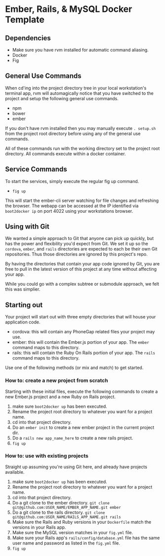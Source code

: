 # Ember, Rails, & MySQL Docker Template

## Dependencies

+ Make sure you have rvm installed for automatic command aliasing.  
+ Docker
+ Fig

## General Use Commands

When cd'ing into the project directory tree in your local workstation's terminal app, rvm will automagically notice that you have switched to the project and setup the following general use commands.

+ npm
+ bower
+ ember

If you don't have rvm installed then you may manually execute `. setup.sh` from the project root directory before using any of the general use commands.

All of these commands run with the working directory set to the project root directory.  All commands execute within a docker container.

## Service Commands

To start the services, simply execute the regular fig up command.

+ `fig up`

This will start the ember-cli server watching for file changes and refreshing the browser.  The webapp can be accessed at the IP identified via `boot2docker ip` on port 4022 using your workstations browser.

## Using with Git

We wanted a simple approach to Git that anyone can pick up quickly, but has the power and flexibility you'd expect from Git. We set it up so the `cordova`, `ember`, and `rails` directories are expected to each be their own Git repositories. Thus those directories are ignored by this project's repo. 

By having the directories that contain your app code ignored by Git, you are free to pull in the latest version of this project at any time without affecting your app.

While you could go with a complex subtree or submodule approach, we felt this was simplier. 

## Starting out

Your project will start out with three empty directories that will house your application code.

+ cordova: this will contain any PhoneGap related files your project may use.
+ ember: this will contain the Ember.js portion of your app. The `ember` command maps to this directory.
+ rails: this will contain the Ruby On Rails portion of your app. The `rails` command maps to this directory.

Use one of the following methods (or mix and match) to get started.


### How to: create a new project from scratch

Starting with these initial files, execute the following commands to create a new Ember.js project and a new Ruby on Rails project.


1. make sure `boot2docker up` has been executed.
2. Rename the project root directory to whatever you want for a project name. 
3. cd into that project directory.
4. Do an `ember init` to create a new ember project in the current project dir.
5. Do a `rails new app_name_here` to create a new rails project.
6. `fig up`

### How to: use with existing projects

Straight up assuming you're using Git here, and already have projects available.

1. make sure `boot2docker up` has been executed.
2. Rename the project root directory to whatever you want for a project name. 
3. cd into that project directory.
4. Do a git clone to the ember directory.
	`git clone git@github.com:USER_NAME/EMBER_APP_NAME.git ember`
5. Do a git clone to the rails directory.
	`git clone git@github.com:USER_NAME/RAILS_APP_NAME.git rails`
6. Make sure the Rails and Ruby versions in your `Dockerfile` match the versions in your Rails app.
7. Make sure the MySQL version matches in your `fig.yml` file.
8. Make sure your Rails app's `rails/config/database.yml` file has the same user name and password as listed in the `fig.yml` file.
9. `fig up`




